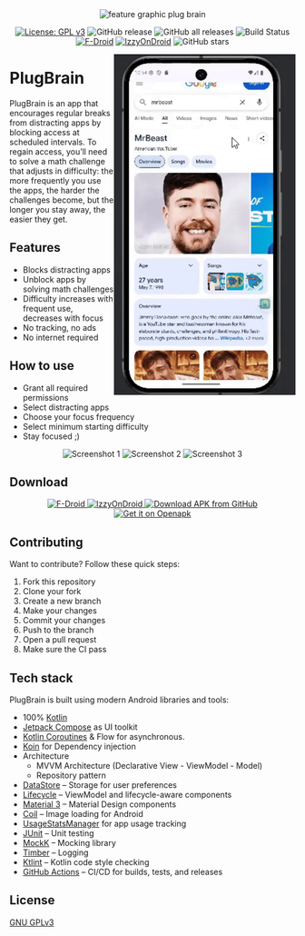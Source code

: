 <div align="center">
  <img src="fastlane/metadata/android/en-US/images/featureGraphic.png" alt="feature graphic plug brain"/>

[![License: GPL v3](https://img.shields.io/badge/License-GPLv3-blue.svg)](https://www.gnu.org/licenses/gpl-3.0)
![GitHub release](https://img.shields.io/github/v/release/msbelaid/PlugBrain)
![GitHub all releases](https://img.shields.io/github/downloads/msbelaid/PlugBrain/total.svg)
![Build Status](https://github.com/msbelaid/PlugBrain/actions/workflows/release-build.yml/badge.svg)
[![F-Droid](https://img.shields.io/f-droid/v/app.plugbrain.android?label=Download%20on%20F-Droid&color=green&logo=f-droid)](https://f-droid.org/en/packages/app.plugbrain.android)
[![IzzyOnDroid](https://img.shields.io/badge/IzzyOnDroid-Available-blue?logo=android&logoColor=white)](https://apt.izzysoft.de/fdroid/index/apk/app.plugbrain.android)
![GitHub stars](https://img.shields.io/github/stars/msbelaid/PlugBrain?style=social)
</div>
<img src="app/src/main/res/drawable/plugbrain_example.gif" align="right" width="320" />

# PlugBrain
PlugBrain is an app that encourages regular breaks from distracting apps by blocking access at scheduled intervals.
To regain access, you’ll need to solve a math challenge that adjusts in difficulty: 
the more frequently you use the apps, 
the harder the challenges become, but the longer you stay away, the easier they get.

## Features
  - Blocks distracting apps
  - Unblock apps by solving math challenges
  - Difficulty increases with frequent use, decreases with focus
  - No tracking, no ads
  - No internet required

## How to use
  - Grant all required permissions
  - Select distracting apps
  - Choose your focus frequency
  - Select minimum starting difficulty
  - Stay focused ;)

<div align="center">
  <img src="fastlane/metadata/android/en-US/images/phoneScreenshots/1.png" alt="Screenshot 1" width="30%" />
  <img src="fastlane/metadata/android/en-US/images/phoneScreenshots/2.png" alt="Screenshot 2" width="30%" />
  <img src="fastlane/metadata/android/en-US/images/phoneScreenshots/3.png" alt="Screenshot 3" width="30%" />
</div>

## Download
<div align="center">
  <a href="https://f-droid.org/packages/app.plugbrain.android/">
      <img src="https://fdroid.gitlab.io/artwork/badge/get-it-on.png" alt="F-Droid" height="75"/>
  </a>
  <a href="https://apt.izzysoft.de/fdroid/index/apk/app.plugbrain.android">
      <img src="https://gitlab.com/IzzyOnDroid/repo/-/raw/master/assets/IzzyOnDroid.png" alt="IzzyOnDroid" height="75"/>
  </a>
  <a href="https://github.com/msbelaid/PlugBrain/releases/latest/download/app-release.apk">
      <img src="https://user-images.githubusercontent.com/663460/26973090-f8fdc986-4d14-11e7-995a-e7c5e79ed925.png" alt="Download APK from GitHub" height="75"/>
  </a>
  <a href="https://www.openapk.net/plugbrain/app.plugbrain.android/">
      <img src="https://www.openapk.net/images/openapk-badge.png" alt="Get it on Openapk" height="75"/>
  </a>
</div>

## Contributing

Want to contribute? Follow these quick steps:

1. Fork this repository
2. Clone your fork
3. Create a new branch
4. Make your changes
5. Commit your changes
6. Push to the branch
7. Open a pull request
8. Make sure the CI pass

## Tech stack
PlugBrain is built using modern Android libraries and tools:

- 100% [Kotlin](https://kotlinlang.org/)
- [Jetpack Compose](https://developer.android.com/jetpack/compose) as UI toolkit
- [Kotlin Coroutines](https://kotlinlang.org/docs/coroutines-overview.html) & Flow for asynchronous.
- [Koin](https://insert-koin.io/) for Dependency injection
- Architecture 
  - MVVM Architecture (Declarative View - ViewModel - Model)
  - Repository pattern
- [DataStore](https://developer.android.com/topic/libraries/architecture/datastore) – Storage for user preferences
- [Lifecycle](https://developer.android.com/jetpack/androidx/releases/lifecycle) – ViewModel and lifecycle-aware components
- [Material 3](https://m3.material.io/) – Material Design components
- [Coil](https://coil-kt.github.io/coil/) – Image loading for Android
- [UsageStatsManager](https://developer.android.com/reference/android/app/usage/package-summary) for app usage tracking
- [JUnit](https://junit.org/junit5/) – Unit testing
- [MockK](https://mockk.io/) – Mocking library
- [Timber](https://github.com/JakeWharton/timber) – Logging
- [Ktlint](https://pinterest.github.io/ktlint/) – Kotlin code style checking
- [GitHub Actions](https://github.com/features/actions) – CI/CD for builds, tests, and releases

## License
[GNU GPLv3](https://www.gnu.org/licenses/gpl-3.0.en.html)


